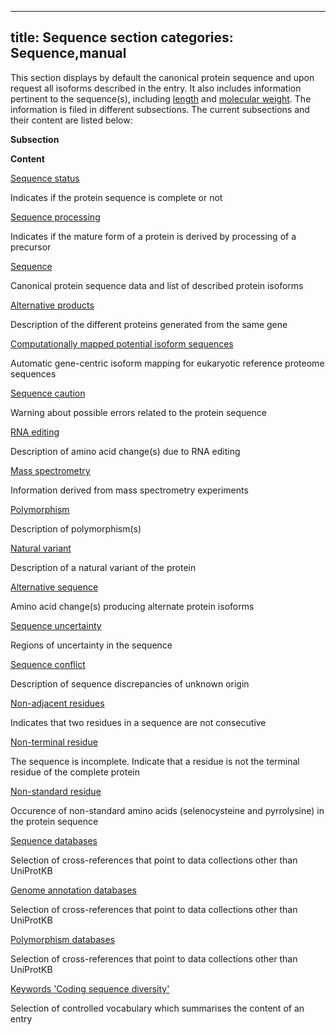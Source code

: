 
---
title: Sequence section
categories: Sequence,manual
---

This section displays by default the canonical protein sequence and upon request all isoforms described in the entry. It also includes information pertinent to the sequence(s), including [length](http://www.uniprot.org/help/sequence%5Flength) and [molecular weight](http://www.uniprot.org/help/sequences). The information is filed in different subsections. The current subsections and their content are listed below:

**Subsection**

**Content**

[Sequence status](http://www.uniprot.org/manual/sequence%5Fstatus)

Indicates if the protein sequence is complete or not

[Sequence processing](http://www.uniprot.org/manual/sequence%5Fprocessing)

Indicates if the mature form of a protein is derived by processing of a precursor

[Sequence](http://www.uniprot.org/manual/sequences)

Canonical protein sequence data and list of described protein isoforms

[Alternative products](http://www.uniprot.org/manual/alternative%5Fproducts)

Description of the different proteins generated from the same gene

[Computationally mapped potential isoform sequences](http://www.uniprot.org/help/gene%5Fcentric%5Fisoform%5Fmapping)

Automatic gene-centric isoform mapping for eukaryotic reference proteome sequences

[Sequence caution](http://www.uniprot.org/manual/sequence%5Fcaution)

Warning about possible errors related to the protein sequence

[RNA editing](http://www.uniprot.org/manual/rna%5Fediting)

Description of amino acid change(s) due to RNA editing

[Mass spectrometry](http://www.uniprot.org/manual/mass%5Fspectrometry)

Information derived from mass spectrometry experiments

[Polymorphism](http://www.uniprot.org/manual/polymorphism)

Description of polymorphism(s)

[Natural variant](http://www.uniprot.org/manual/variant)

Description of a natural variant of the protein

[Alternative sequence](http://www.uniprot.org/manual/var%5Fseq)

Amino acid change(s) producing alternate protein isoforms

[Sequence uncertainty](http://www.uniprot.org/manual/unsure)

Regions of uncertainty in the sequence

[Sequence conflict](http://www.uniprot.org/manual/conflict)

Description of sequence discrepancies of unknown origin

[Non-adjacent residues](http://www.uniprot.org/manual/non%5Fcons)

Indicates that two residues in a sequence are not consecutive

[Non-terminal residue](http://www.uniprot.org/manual/non%5Fter)

The sequence is incomplete. Indicate that a residue is not the terminal residue of the complete protein

[Non-standard residue](http://www.uniprot.org/manual/non%5Fstd)

Occurence of non-standard amino acids (selenocysteine and pyrrolysine) in the protein sequence

[Sequence databases](http://www.uniprot.org/manual/cross%5Freferences%5Fsection)

Selection of cross-references that point to data collections other than UniProtKB

[Genome annotation databases](http://www.uniprot.org/manual/cross%5Freferences%5Fsection)

Selection of cross-references that point to data collections other than UniProtKB

[Polymorphism databases](http://www.uniprot.org/manual/cross%5Freferences%5Fsection)

Selection of cross-references that point to data collections other than UniProtKB

[Keywords 'Coding sequence diversity'](http://www.uniprot.org/keywords/KW%2D9997)

Selection of controlled vocabulary which summarises the content of an entry
        